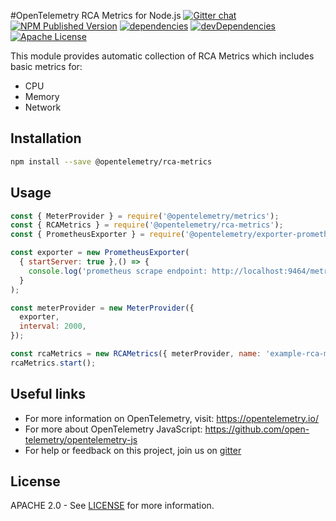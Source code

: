 #OpenTelemetry RCA Metrics for Node.js
[![Gitter chat][gitter-image]][gitter-url]
[![NPM Published Version][npm-img]][npm-url]
[![dependencies][dependencies-image]][dependencies-url]
[![devDependencies][devDependencies-image]][devDependencies-url]
[![Apache License][license-image]][license-url]

This module provides automatic collection of RCA Metrics which includes basic metrics for:
* CPU
* Memory
* Network

## Installation

```bash
npm install --save @opentelemetry/rca-metrics
```

## Usage

```javascript
const { MeterProvider } = require('@opentelemetry/metrics');
const { RCAMetrics } = require('@opentelemetry/rca-metrics');
const { PrometheusExporter } = require('@opentelemetry/exporter-prometheus');

const exporter = new PrometheusExporter(
  { startServer: true },() => {
    console.log('prometheus scrape endpoint: http://localhost:9464/metrics');
  }
);

const meterProvider = new MeterProvider({
  exporter,
  interval: 2000,
});

const rcaMetrics = new RCAMetrics({ meterProvider, name: 'example-rca-metrics' });
rcaMetrics.start();

```

## Useful links

- For more information on OpenTelemetry, visit: <https://opentelemetry.io/>
- For more about OpenTelemetry JavaScript: <https://github.com/open-telemetry/opentelemetry-js>
- For help or feedback on this project, join us on [gitter][gitter-url]

## License

APACHE 2.0 - See [LICENSE][license-url] for more information.

[gitter-image]: https://badges.gitter.im/open-telemetry/opentelemetry-js-contrib.svg
[gitter-url]: https://gitter.im/open-telemetry/opentelemetry-node?utm_source=badge&utm_medium=badge&utm_campaign=pr-badge&utm_content=badge
[license-url]: https://github.com/open-telemetry/opentelemetry-js-contrib/blob/master/LICENSE
[license-image]: https://img.shields.io/badge/license-Apache_2.0-green.svg?style=flat
[dependencies-image]: https://david-dm.org/open-telemetry/opentelemetry-js-contrib.svg?path=packages%2Fopentelemetry-rca-metrics
[dependencies-url]: https://david-dm.org/open-telemetry/opentelemetry-js-contrib?path=packages%2Fopentelemetry-rca-metrics
[devDependencies-image]: https://david-dm.org/open-telemetry/opentelemetry-js-contrib.svg?path=packages%2Fopentelemetry-rca-metrics&type=dev
[devDependencies-url]: https://david-dm.org/open-telemetry/opentelemetry-js-contrib?path=packages%2Fopentelemetry-rca-metrics&type=dev
[npm-url]: https://www.npmjs.com/package/@opentelemetry/rca-metrics
[npm-img]: https://badge.fury.io/js/%40opentelemetry%2Frca-metrics.svg
